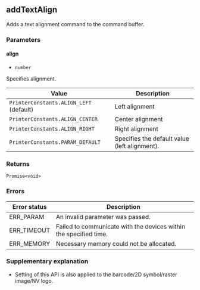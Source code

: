 ## addTextAlign

Adds a text alignment command to the command buffer.

### Parameters

#### align

- `number`

Specifies alignment.

| **Value** |  **Description** |
| --- | --- |
| `PrinterConstants.ALIGN_LEFT` (default) | Left alignment |
| `PrinterConstants.ALIGN_CENTER` | Center alignment |
| `PrinterConstants.ALIGN_RIGHT` | Right alignment |
| `PrinterConstants.PARAM_DEFAULT` | Specifies the default value (left alignment). |

### Returns

`Promise<void>`

### Errors

| **Error status** | **Description** |
| --- | --- |
| ERR_PARAM | An invalid parameter was passed. |
| ERR_TIMEOUT | Failed to communicate with the devices within the specified time. |
| ERR_MEMORY | Necessary memory could not be allocated. |

### Supplementary explanation

- Setting of this API is also applied to the barcode/2D symbol/raster image/NV logo.

